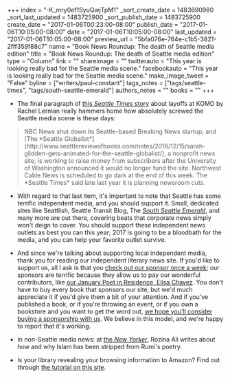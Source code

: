 +++
index = "-K_mry0ef1SyuQwjTpM1"
_sort_create_date = 1483690980
_sort_last_updated = 1483725900
_sort_publish_date = 1483725900
create_date = "2017-01-06T00:23:00-08:00"
publish_date = "2017-01-06T10:05:00-08:00"
date = "2017-01-06T10:05:00-08:00"
last_updated = "2017-01-06T10:05:00-08:00"
preview_url = "5bfa076e-764e-c1b5-3821-2fff359f88c7"
name = "Book News Roundup: The death of Seattle media edition"
title = "Book News Roundup: The death of Seattle media edition"
type = "Column"
link = ""
shareimage = ""
twitterauto = "This year is looking really bad for the Seattle media scene."
facebookauto = "This year is looking really bad for the Seattle media scene."
make_image_tweet = "False"
byline = ["writers/paul-constant"]
tags_notes = ["tags/seattle-times", "tags/south-seattle-emerald"]
authors_notes = ""
books = ""
+++
* The final paragraph of [this *Seattle Times* story](http://www.seattletimes.com/business/technology/komo-cuts-positions-in-newsroom/) about layoffs at KOMO by Rachel Lerman really hammers home how absolutely screwed the Seattle media scene is these days:

<blockquote>NBC News shut down its Seattle-based Breaking News startup, and [The *Seattle Globalist*](http://www.seattlereviewofbooks.com/notes/2016/12/15/sarah-glidden-gets-animated-for-the-seattle-globalist/), a nonprofit news site, is working to raise money from subscribers after the University of Washington announced it would no longer fund the site. Northwest Cable News is scheduled to go dark at the end of this week. The *Seattle Times* said late last year it is planning newsroom cuts.</blockquote>

* With regard to that last item, it's important to note that Seattle has some terrific independent media, and you should support it. Small, dedicated sites like Seattlish, Seattle Transit Blog, The [*South Seattle Emerald*](http://www.seattlereviewofbooks.com/reviews/theres-no-place-like-home/), and many more are out there, covering beats that corporate news simply won't deign to cover. You should support these independent news outlets as best you can this year; 2017 is going to be a bloodbath for the media, and you can help your favorite outlet survive. 

* And since we're talking about supporting local independent media, thank you for reading our independent literary news site. If you'd like to support us, all I ask is that you [check out our sponsor once a week](http://www.seattlereviewofbooks.com/sponsorships); our sponsors are terrific because they allow us to pay our wonderful contributors, like [our January Poet in Residence, Elisa Chavez](http://www.seattlereviewofbooks.com/notes/2017/01/03/revenge/). You don't have to buy every book that sponsors our site, but we'd much appreciate it if you'd give them a bit of your attention. And if you've published a book, or if you're throwing an event, or if you own a bookstore and you want to get the word out, [we hope you'll consider buying a sponsorship with us](http://www.seattlereviewofbooks.com/sponsor/book/). We believe in this model, and we're happy to report that it's working.

* In non-Seattle media news: at [the *New Yorker*](http://www.newyorker.com/books/page-turner/the-erasure-of-islam-from-the-poetry-of-rumi?mbid=rss), Rozina Ali writes about how and why Islam has been stripped from Rumi's poetry.

* Is your library revealing your browsing information to Amazon? Find out through [the tutorial on this site](https://go-to-hellman.blogspot.ca/2016/12/how-to-check-if-your-library-is-leaking.html).

